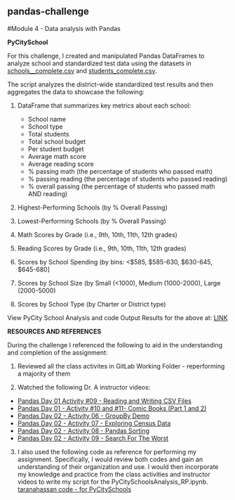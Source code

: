 ## pandas-challenge
#Module 4 - Data analysis with Pandas

**PyCitySchool**

For this challenge, I created and manipulated Pandas DataFrames to analyze school and standardized test data using the datasets in [schools__complete.csv](https://github.com/rperez025/pandas-challenge/blob/main/schools_complete.csv) and [students_complete.csv](https://github.com/rperez025/pandas-challenge/blob/main/students_complete.csv).

The script analyzes the district-wide standardized test results and then aggregates the data to showcase the following:

1. DataFrame that summarizes key metrics about each school:
   * School name
   * School type
   * Total students
   * Total school budget
   * Per student budget
   * Average math score
   * Average reading score
   * % passing math (the percentage of students who passed math)
   * % passing reading (the percentage of students who passed reading)
   * % overall passing (the percentage of students who passed math AND reading)

2. Highest-Performing Schools (by % Overall Passing)
3. Lowest-Performing Schools (by % Overall Passing)
4. Math Scores by Grade (i.e., 9th, 10th, 11th, 12th grades)
5. Reading Scores by Grade (i.e., 9th, 10th, 11th, 12th grades)
6. Scores by School Spending (by bins: <$585, $585-630, $630-645, $645-680]
7. Scores by School Size (by Small (<1000), Medium (1000-2000), Large (2000-5000)
8. Scores by School Type (by Charter or District type)

View PyCity School Analysis and code Output Results for the above at: [LINK](https://github.com/rperez025/pandas-challenge/blob/main/PyCitySchools/PyCitySchoolsAnalysis_RP.ipynb)

**RESOURCES AND REFERENCES**

During the challenge I referenced the following to aid in the understanding and completion of the assignment:

1. Reviewed all the class activites in GitLab Working Folder - reperforming a majority of them

2. Watched the following Dr. A instructor videos:
* [Pandas Day 01 Activity #09 - Reading and Writing CSV Files](https://www.youtube.com/watch?v=a2sqH4pWzxI)
* [Pandas Day 01 - Activity #10 and #11- Comic Books (Part 1 and 2)](https://www.youtube.com/watch?v=f1LhPnlvHFc)
* [Pandas Day 02 - Activity 06 - GroupBy Demo](https://www.youtube.com/watch?v=tETt55I-VHY)
* [Pandas Day 02 - Activity 07 - Exploring Census Data](https://www.youtube.com/watch?v=0zRMuPKyJBw)
* [Pandas Day 02 - Activity 08 - Pandas Sorting](https://www.youtube.com/watch?v=MOy5NZ8331k)
* [Pandas Day 02 - Activity 09 - Search For The Worst](https://www.youtube.com/watch?v=WLofW8YAKok)

3. I also used the following code as reference for performing my assignment. Specifically, I would review both codes and gain an understanding of their organization and use. I would then incorporate my knowledge and practice from the class activities and instructor videos to write my script for the PyCitySchoolsAnalysis_RP.ipynb.
     [taranahassan code - for PyCitySchools](https://github.com/taranahassan/School_District_Analysis/blob/main/notebook/PyCitySchools.ipynb)

